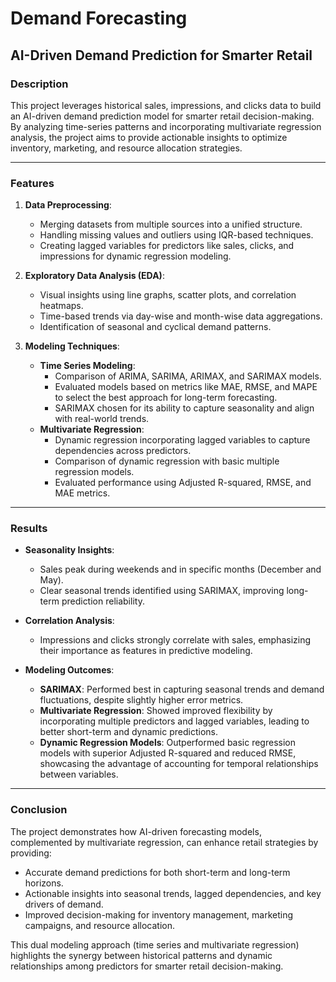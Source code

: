 # Demand Forecasting  
## AI-Driven Demand Prediction for Smarter Retail  

### **Description**  
This project leverages historical sales, impressions, and clicks data to build an AI-driven demand prediction model for smarter retail decision-making. By analyzing time-series patterns and incorporating multivariate regression analysis, the project aims to provide actionable insights to optimize inventory, marketing, and resource allocation strategies.

---

### **Features**  
1. **Data Preprocessing**:  
   - Merging datasets from multiple sources into a unified structure.  
   - Handling missing values and outliers using IQR-based techniques.  
   - Creating lagged variables for predictors like sales, clicks, and impressions for dynamic regression modeling.  

2. **Exploratory Data Analysis (EDA)**:  
   - Visual insights using line graphs, scatter plots, and correlation heatmaps.  
   - Time-based trends via day-wise and month-wise data aggregations.  
   - Identification of seasonal and cyclical demand patterns.

3. **Modeling Techniques**:  
   - **Time Series Modeling**:  
     - Comparison of ARIMA, SARIMA, ARIMAX, and SARIMAX models.  
     - Evaluated models based on metrics like MAE, RMSE, and MAPE to select the best approach for long-term forecasting.  
     - SARIMAX chosen for its ability to capture seasonality and align with real-world trends.  
   - **Multivariate Regression**:  
     - Dynamic regression incorporating lagged variables to capture dependencies across predictors.  
     - Comparison of dynamic regression with basic multiple regression models.  
     - Evaluated performance using Adjusted R-squared, RMSE, and MAE metrics.

---

### **Results**  
- **Seasonality Insights**:  
  - Sales peak during weekends and in specific months (December and May).  
  - Clear seasonal trends identified using SARIMAX, improving long-term prediction reliability.  

- **Correlation Analysis**:  
  - Impressions and clicks strongly correlate with sales, emphasizing their importance as features in predictive modeling.  

- **Modeling Outcomes**:  
  - **SARIMAX**: Performed best in capturing seasonal trends and demand fluctuations, despite slightly higher error metrics.  
  - **Multivariate Regression**: Showed improved flexibility by incorporating multiple predictors and lagged variables, leading to better short-term and dynamic predictions.  
  - **Dynamic Regression Models**: Outperformed basic regression models with superior Adjusted R-squared and reduced RMSE, showcasing the advantage of accounting for temporal relationships between variables.

---

### **Conclusion**  
The project demonstrates how AI-driven forecasting models, complemented by multivariate regression, can enhance retail strategies by providing:  
- Accurate demand predictions for both short-term and long-term horizons.  
- Actionable insights into seasonal trends, lagged dependencies, and key drivers of demand.  
- Improved decision-making for inventory management, marketing campaigns, and resource allocation.  

This dual modeling approach (time series and multivariate regression) highlights the synergy between historical patterns and dynamic relationships among predictors for smarter retail decision-making.  

